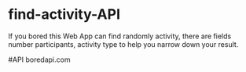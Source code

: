 # find-activity-API

If you bored this Web App can find randomly activity, there are fields number participants, activity type to help you narrow down your result.

#API
boredapi.com
